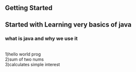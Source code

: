 ## Getting Started

## Started with Learning very basics of java
<h3> what is java and why we use it</h3><br>
1)hello world prog<br>
2)sum of two nums <br>
3)calculates simple interest<br>
